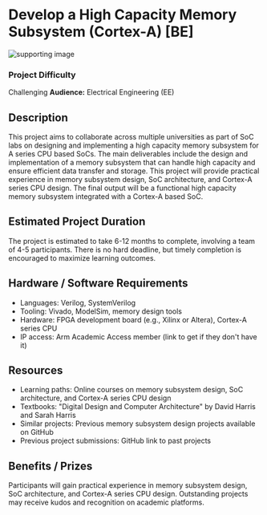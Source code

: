 # Develop a High Capacity Memory Subsystem (Cortex-A) [BE]
![supporting image]()

### Project Difficulty
Challenging
**Audience:** Electrical Engineering (EE)

## Description
This project aims to collaborate across multiple universities as part of SoC labs on designing and implementing a high capacity memory subsystem for A series CPU based SoCs. The main deliverables include the design and implementation of a memory subsystem that can handle high capacity and ensure efficient data transfer and storage. This project will provide practical experience in memory subsystem design, SoC architecture, and Cortex-A series CPU design. The final output will be a functional high capacity memory subsystem integrated with a Cortex-A based SoC.

## Estimated Project Duration
The project is estimated to take 6-12 months to complete, involving a team of 4-5 participants. There is no hard deadline, but timely completion is encouraged to maximize learning outcomes.

## Hardware / Software Requirements
- Languages: Verilog, SystemVerilog
- Tooling: Vivado, ModelSim, memory design tools
- Hardware: FPGA development board (e.g., Xilinx or Altera), Cortex-A series CPU
- IP access: Arm Academic Access member (link to get if they don't have it)

## Resources
- Learning paths: Online courses on memory subsystem design, SoC architecture, and Cortex-A series CPU design
- Textbooks: "Digital Design and Computer Architecture" by David Harris and Sarah Harris
- Similar projects: Previous memory subsystem design projects available on GitHub
- Previous project submissions: GitHub link to past projects

## Benefits / Prizes
Participants will gain practical experience in memory subsystem design, SoC architecture, and Cortex-A series CPU design. Outstanding projects may receive kudos and recognition on academic platforms.